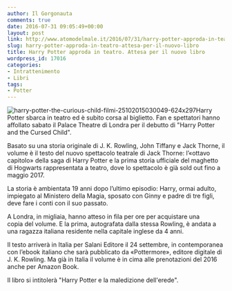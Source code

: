 ```yaml
---
author: Il Gorgonauta
comments: true
date: 2016-07-31 09:05:49+00:00
layout: post
link: http://www.atomodelmale.it/2016/07/31/harry-potter-approda-in-teatro-attesa-per-il-nuovo-libro/
slug: harry-potter-approda-in-teatro-attesa-per-il-nuovo-libro
title: Harry Potter approda in teatro. Attesa per il nuovo libro
wordpress_id: 17016
categories:
- Intrattenimento
- Libri
tags:
- Potter
---
```


![harry-potter-the-curious-child-filmi-25102015030049-624x297](http://www.atomodelmale.it/wp-content/uploads/2016/07/harry-potter-the-curious-child-filmi-25102015030049-624x297-300x143.jpg)Harry Potter sbarca in teatro ed è subito corsa al biglietto. Fan e spettatori hanno affollato sabato il Palace Theatre di Londra per il debutto di "Harry Potter and the Cursed Child".

Basato su una storia originale di J. K. Rowling, John Tiffany e Jack Thorne, il volume è il testo del nuovo spettacolo teatrale di Jack Thorne: l’«ottavo capitolo» della saga di Harry Potter e la prima storia ufficiale del maghetto di Hogwarts rappresentata a teatro, dove lo spettacolo è già sold out fino a maggio 2017.


La storia è ambientata 19 anni dopo l’ultimo episodio: Harry, ormai adulto, impiegato al Ministero della Magia, sposato con Ginny e padre di tre figli, deve fare i conti con il suo passato.

A Londra, in migliaia, hanno atteso in fila per ore per acquistare una copia del volume. E la prima, autografata dalla stessa Rowling, è andata a una ragazza italiana residente nella capitale inglese da 4 anni.

Il testo arriverà in Italia per Salani Editore il 24 settembre, in contemporanea con l’ebook italiano che sarà pubblicato da «Pottermore», editore digitale di J. K. Rowling. Ma già in Italia il volume è in cima alle prenotazioni del 2016 anche per Amazon Book.

Il libro si intitolerà "Harry Potter e la maledizione dell'erede".




